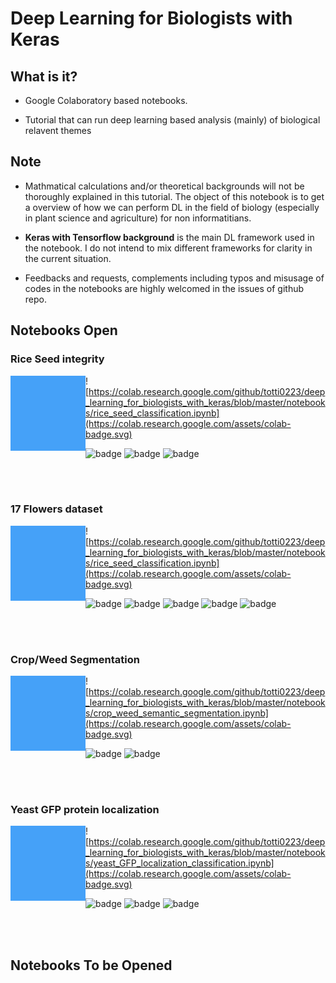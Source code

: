 # Deep Learning for Biologists with Keras



## What is it?

- Google Colaboratory based notebooks.

- Tutorial that can run deep learning based analysis  (mainly) of biological relavent themes

## Note

- Mathmatical calculations and/or theoretical backgrounds will not be thoroughly explained in this tutorial. The object of this notebook is to get a overview of how we can perform DL in the field of biology (especially in plant science and agriculture) for non informatitians.

- **Keras with Tensorflow background** is the main DL framework used in the notebook. I do not intend to mix different frameworks for clarity in the current situation.

- Feedbacks and requests, complements including typos and misusage of codes in the notebooks are highly welcomed in the issues of github repo.

  

## Notebooks Open

### Rice Seed integrity

<img src = "assets/image-20190115144920126.png" height="120px" ALIGN="left" /> ![https://colab.research.google.com/github/totti0223/deep_learning_for_biologists_with_keras/blob/master/notebooks/rice_seed_classification.ipynb](https://colab.research.google.com/assets/colab-badge.svg) <br>

![badge](https://img.shields.io/badge/type-classification-blue.svg) ![badge](https://img.shields.io/badge/tag-CNN-green.svg) ![badge](https://img.shields.io/badge/tag-comparison_with_classical_ML-green.svg)

<br><br>

### 17 Flowers dataset 

<img src = "assets/image-20190115144920126.png" height="120px" ALIGN="left" /> ![https://colab.research.google.com/github/totti0223/deep_learning_for_biologists_with_keras/blob/master/notebooks/rice_seed_classification.ipynb](https://colab.research.google.com/assets/colab-badge.svg) <br>

![badge](https://img.shields.io/badge/type-classification-blue.svg) ![badge](https://img.shields.io/badge/tag-CNN-green.svg) ![badge](https://img.shields.io/badge/tag-Data_Augmentation-green.svg) ![badge](https://img.shields.io/badge/tag-Transfer_Learning-green.svg) ![badge](https://img.shields.io/badge/tag-Fine_Tuning-green.svg)

<br><br>

### Crop/Weed Segmentation

<img src = "assets/image-20190115144920126.png" height="120px" ALIGN="left" /> ![https://colab.research.google.com/github/totti0223/deep_learning_for_biologists_with_keras/blob/master/notebooks/crop_weed_semantic_segmentation.ipynb](https://colab.research.google.com/assets/colab-badge.svg) <br>

![badge](https://img.shields.io/badge/type-segmentation-blue.svg) ![badge](https://img.shields.io/badge/tag-UNet-green.svg)

<br><br>

### Yeast GFP protein localization

<img src = "assets/image-20190115144920126.png" height="120px" ALIGN="left" /> ![https://colab.research.google.com/github/totti0223/deep_learning_for_biologists_with_keras/blob/master/notebooks/yeast_GFP_localization_classification.ipynb](https://colab.research.google.com/assets/colab-badge.svg) <br>

![badge](https://img.shields.io/badge/type-classification-blue.svg) ![badge](https://img.shields.io/badge/tag-CNN-green.svg) ![badge](https://img.shields.io/badge/tag-Pandas_Dataframe_yielding-green.svg)

<br>

<br>

## Notebooks To be Opened

### 

